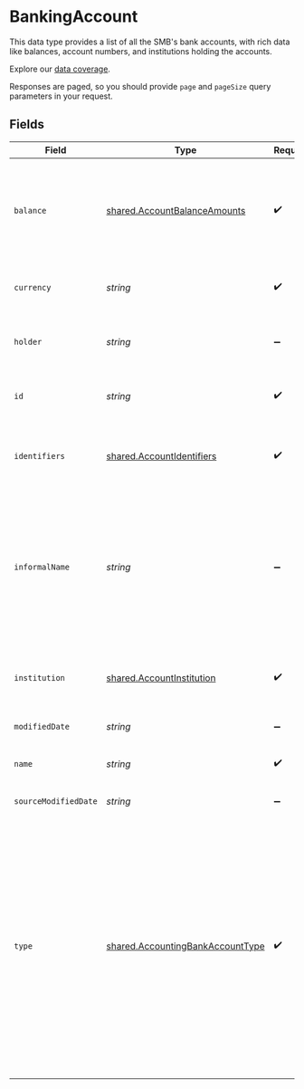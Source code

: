 # BankingAccount

This data type provides a list of all the SMB's bank accounts, with rich data like balances, account numbers, and institutions holding the accounts.

Explore our [data coverage](https://knowledge.codat.io/supported-features/banking?view=tab-by-data-type&dataType=banking-accounts).

Responses are paged, so you should provide `page` and `pageSize` query parameters in your request.


## Fields

| Field                                                                                                                                                                                                                                                                | Type                                                                                                                                                                                                                                                                 | Required                                                                                                                                                                                                                                                             | Description                                                                                                                                                                                                                                                          | Example                                                                                                                                                                                                                                                              |
| -------------------------------------------------------------------------------------------------------------------------------------------------------------------------------------------------------------------------------------------------------------------- | -------------------------------------------------------------------------------------------------------------------------------------------------------------------------------------------------------------------------------------------------------------------- | -------------------------------------------------------------------------------------------------------------------------------------------------------------------------------------------------------------------------------------------------------------------- | -------------------------------------------------------------------------------------------------------------------------------------------------------------------------------------------------------------------------------------------------------------------- | -------------------------------------------------------------------------------------------------------------------------------------------------------------------------------------------------------------------------------------------------------------------- |
| `balance`                                                                                                                                                                                                                                                            | [shared.AccountBalanceAmounts](../../../sdk/models/shared/accountbalanceamounts.md)                                                                                                                                                                                  | :heavy_check_mark:                                                                                                                                                                                                                                                   | Depending on the data provided by the underlying bank, not all balances are always available.                                                                                                                                                                        |                                                                                                                                                                                                                                                                      |
| `currency`                                                                                                                                                                                                                                                           | *string*                                                                                                                                                                                                                                                             | :heavy_check_mark:                                                                                                                                                                                                                                                   | The currency code for the account.                                                                                                                                                                                                                                   |                                                                                                                                                                                                                                                                      |
| `holder`                                                                                                                                                                                                                                                             | *string*                                                                                                                                                                                                                                                             | :heavy_minus_sign:                                                                                                                                                                                                                                                   | The name of the person or company who holds the account.                                                                                                                                                                                                             |                                                                                                                                                                                                                                                                      |
| `id`                                                                                                                                                                                                                                                                 | *string*                                                                                                                                                                                                                                                             | :heavy_check_mark:                                                                                                                                                                                                                                                   | The ID of the account from the provider.                                                                                                                                                                                                                             |                                                                                                                                                                                                                                                                      |
| `identifiers`                                                                                                                                                                                                                                                        | [shared.AccountIdentifiers](../../../sdk/models/shared/accountidentifiers.md)                                                                                                                                                                                        | :heavy_check_mark:                                                                                                                                                                                                                                                   | An object containing bank account identification information.                                                                                                                                                                                                        |                                                                                                                                                                                                                                                                      |
| `informalName`                                                                                                                                                                                                                                                       | *string*                                                                                                                                                                                                                                                             | :heavy_minus_sign:                                                                                                                                                                                                                                                   | The friendly name of the account, chosen by the holder. This may not have been set by the account holder and therefore is not always available.                                                                                                                      |                                                                                                                                                                                                                                                                      |
| `institution`                                                                                                                                                                                                                                                        | [shared.AccountInstitution](../../../sdk/models/shared/accountinstitution.md)                                                                                                                                                                                        | :heavy_check_mark:                                                                                                                                                                                                                                                   | The bank or other financial institution providing the account.                                                                                                                                                                                                       |                                                                                                                                                                                                                                                                      |
| `modifiedDate`                                                                                                                                                                                                                                                       | *string*                                                                                                                                                                                                                                                             | :heavy_minus_sign:                                                                                                                                                                                                                                                   | N/A                                                                                                                                                                                                                                                                  | 2022-10-23T00:00:00.000Z                                                                                                                                                                                                                                             |
| `name`                                                                                                                                                                                                                                                               | *string*                                                                                                                                                                                                                                                             | :heavy_check_mark:                                                                                                                                                                                                                                                   | The name of the account according to the provider.                                                                                                                                                                                                                   |                                                                                                                                                                                                                                                                      |
| `sourceModifiedDate`                                                                                                                                                                                                                                                 | *string*                                                                                                                                                                                                                                                             | :heavy_minus_sign:                                                                                                                                                                                                                                                   | N/A                                                                                                                                                                                                                                                                  | 2022-10-23T00:00:00.000Z                                                                                                                                                                                                                                             |
| `type`                                                                                                                                                                                                                                                               | [shared.AccountingBankAccountType](../../../sdk/models/shared/accountingbankaccounttype.md)                                                                                                                                                                          | :heavy_check_mark:                                                                                                                                                                                                                                                   | The type of transactions and balances on the account.  <br/>For Credit accounts, positive balances are liabilities, and positive transactions **reduce** liabilities.  <br/>For Debit accounts, positive balances are assets, and positive transactions **increase** assets. |                                                                                                                                                                                                                                                                      |